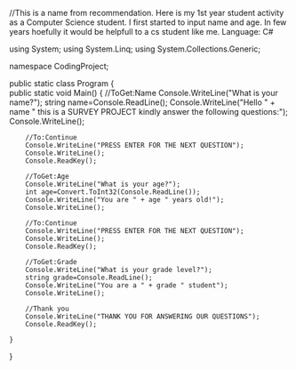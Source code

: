 
//This is a name from recommendation. Here is my 1st year student activity as a Computer Science student. I first started to input name and age. In few years hoefully it would be helpfull to a cs student like me. Language: C#

using System;
using System.Linq;
using System.Collections.Generic;

namespace CodingProject;

public static class Program 
{         
    public static void Main()
    {
		//ToGet:Name
        Console.WriteLine("What is your name?");
		string name=Console.ReadLine();
		Console.WriteLine("Hello " + name " this is a SURVEY PROJECT kindly answer the following questions:");
		Console.WriteLine();
		
		//To:Continue 
		Console.WriteLine("PRESS ENTER FOR THE NEXT QUESTION");
		Console.WriteLine();
		Console.ReadKey();
		
		//ToGet:Age
		Console.WriteLine("What is your age?");
		int age=Convert.ToInt32(Console.ReadLine());
		Console.WriteLine("You are " + age " years old!");
		Console.WriteLine();
		
	    //To:Continue 
		Console.WriteLine("PRESS ENTER FOR THE NEXT QUESTION");
		Console.WriteLine();
		Console.ReadKey();
		
		//ToGet:Grade
        Console.WriteLine("What is your grade level?");
		string grade=Console.ReadLine();
		Console.WriteLine("You are a " + grade " student");
		Console.WriteLine();
		
		//Thank you
		Console.WriteLine("THANK YOU FOR ANSWERING OUR QUESTIONS");
		Console.ReadKey();
		
    }
}

